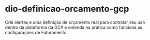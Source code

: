 # dio-definicao-orcamento-gcp
Crie alertas e uma definição de orçamento real para controlar seu uso dentro da plataforma da GCP e entenda na prática como funciona as configurações de Faturamento.
